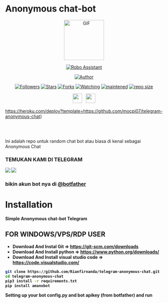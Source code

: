 # Anonymous chat-bot

<p align="center">
<img src="https://d.top4top.io/p_1837luigd0.gif" alt="GIF" width="128" height="128"/>
</p>
<p align="center">
<a href="#"><img title="Robo Assistant" src="https://img.shields.io/badge/Telegram-Bot-blue?colorA=%23ff0000&colorB=%23017e40&style=for-the-badge"></a>
</p>
<p align="center">
<a href="https://github.com/RianFirnanda"><img title="Author" src="https://img.shields.io/badge/Author-Rian Firnanda-orange.svg?style=for-the-badge&logo=github"></a>
</p>
<p align="center">
<a href="https://github.com/RianFirnanda/followers"><img title="Followers" src="https://img.shields.io/github/followers/RianFirnanda?color=red&style=flat-square"></a>
<a href="https://github.com/RianFirnanda/megumikato2/stargazers/"><img title="Stars" src="https://img.shields.io/github/stars/RianFirnanda/telegram-bot?color=blue&style=flat-square"></a>
<a href="https://github.com/RianFirnanda/megumikato2/network/members"><img title="Forks" src="https://img.shields.io/github/forks/Rianfirnanda/telegram-anonymous-chat?color=red&style=flat-square"></a>
<a href="https://github.com/RianFirnanda/megumikato2/watchers"><img title="Watching" src="https://img.shields.io/github/watchers/Rianfirnanda/telegram-anonymous-chat?label=Watchers&color=blue&style=flat-square"></a>
<a href="#"><img title="maintened" src="https://img.shields.io/badge/maintained%3F-yes-green.svg?style=flat"></a>
<a href="#"><img title="repo size" src="https://img.shields.io/github/repo-size/Rianfirnanda/telegram-anonymous-chat?style=flat-square"></a>
</p>
</p>
<p align='center'>
   <a href="https://wa.me/6282298468671"><img height="30" src="https://c.top4top.io/p_1837yybbf0.jpeg"></a>&nbsp;&nbsp;
   <a href="https://instagram.com/Rianfirnandaa_"><img height="30" src="https://raw.githubusercontent.com/TobyG74/TobyG74/main/instagram.jpg"></a>
</P>
</P>

https://heroku.com/deploy?template=https://github.com/mocpi07/telegram-anonymous-chat)


</br>
</br>


Ini adalah repo untuk random chat bot atau biasa di kenal sebagai Anonymous Chat

<b>


### TEMUKAN KAMI DI TELEGRAM

<a href="https://t.me/rfirsy"><img src="https://img.shields.io/badge/Rian Firnanda-blue?style=for-the-badge&logo=Telegram" /></a>
<a href="https://t.me/Robogroup"><img src="https://img.shields.io/badge/SUPPORT GROUP-black?style=for-the-badge&logo=Telegram" /></a>

### bikin akun bot nya di [@botfather](https://t.me/botfather)



# Installation

Simple Anonymous chat-bot Telegram


## FOR WINDOWS/VPS/RDP USER

* Download And Instal Git => https://git-scm.com/downloads
* Download And Install python => https://www.python.org/downloads/
* Download And Install visual studio code => https://code.visualstudio.com/

```bash
git clone https://github.com/Rianfirnanda/telegram-anonymous-chat.git
cd telegram-anonymous-chat
pip3 install -r requirements.txt
pip install amanobot
```
Setting up your bot config.py and bot apikey (from botfather) and run
